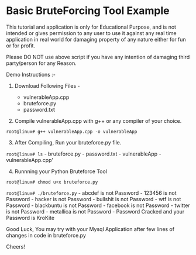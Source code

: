 Basic BruteForcing Tool Example
===============


This tutorial and application is only for Educational Purpose, and is not intended or gives permission to any user to use it against any real time application in real world for damaging property of any nature either for fun or for profit.

Please DO NOT use above script if you have any intention of damaging third party/person for any Reason.

Demo Instructions :-

1. Download Following Files -
      - vulnerableApp.cpp
      - bruteforce.py
      - password.txt

2. Compile vulnerableApp.cpp with g++ or any compiler of your choice.

`root@linux# g++ vulnerableApp.cpp -o vulnerableApp`


3. After Compiling, Run your bruteforce.py file.

`root@linux# ls`
      - bruteforce.py 
      - password.txt 
      - vulnerableApp 
      - vulnerableApp.cpp'

4. Runnning your Python Bruteforce Tool

`root@linux# chmod u+x bruteforce.py`

`root@linux# ./bruteforce.py`
      - abcdef  is not Password
      - 123456  is not Password
      - hacker  is not Password
      - bullshit  is not Password
      - wtf  is not Password
      - blackbuntu  is not Password
      - facebook  is not Password
      - twitter  is not Password
      - metallica  is not Password
      - Password Cracked and your Password is  KroKite

Good Luck, You may try with your Mysql Application after few lines of changes in code in bruteforce.py

Cheers!
